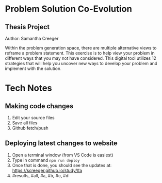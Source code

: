 Problem Solution Co-Evolution
=============================

Thesis Project
-----------------------------

Author: Samantha Creeger

Within the problem generation space, there are multiple alternative views to reframe a problem statement. This exercise is to help view your problem in different ways that you may not have considered. This digital tool utilizes 12 strategies that will help you uncover new ways to develop your problem and implement with the solution.


Tech Notes
=============================

## Making code changes

1. Edit your source files
2. Save all files
3. Github fetch/push

## Deploying latest changes to website

1. Open a terminal window (from VS Code is easiest)
2. Type in command `npm run deploy`
3. Once that is done, you should see the updates at: https://screeger.github.io/study/#a
4. #results, #all, #a, #b, #c, #d

